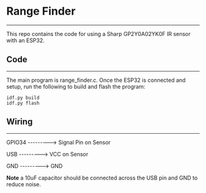 # Range Finder
----------------

This repo contains the code for using a Sharp GP2Y0A02YK0F
IR sensor with an ESP32.

## Code
--------

The main program is range_finder.c. Once the ESP32 is connected and setup, run the following to build and flash the program:

```
idf.py build
idf.py flash
```

## Wiring
----------

GPIO34 ---------> Signal Pin on Sensor

USB    ---------> VCC on Sensor

GND    ---------> GND

**Note** a 10uF capacitor should be connected across the USB pin and GND to reduce noise.

